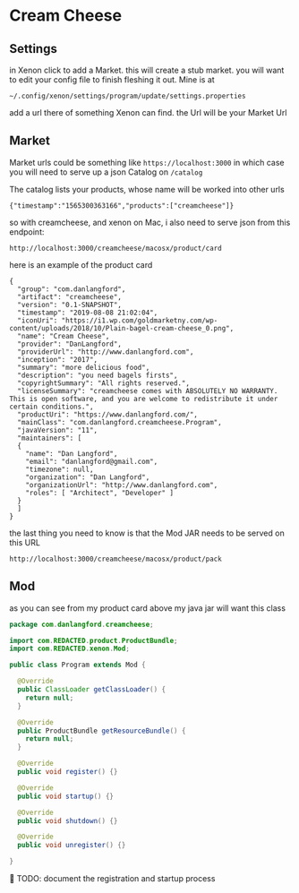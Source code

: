# Cream Cheese

## Settings

in Xenon click to add a Market. this will create a stub market. you will want to edit your config file to finish fleshing it out. Mine is at

```
~/.config/xenon/settings/program/update/settings.properties
```

add a url there of something Xenon can find. the Url will be your Market Url

## Market

Market urls could be something like `https://localhost:3000` in which case you will need to serve up a json Catalog on `/catalog`

The catalog lists your products, whose name will be worked into other urls
> 
```
{"timestamp":"1565300363166","products":["creamcheese"]}

```

so with creamcheese, and xenon on Mac, i also need to serve json from this endpoint:

```
http://localhost:3000/creamcheese/macosx/product/card
```

here is an example of the product card

```
{
  "group": "com.danlangford",
  "artifact": "creamcheese",
  "version": "0.1-SNAPSHOT",
  "timestamp": "2019-08-08 21:02:04",
  "iconUri": "https://i1.wp.com/goldmarketny.com/wp-content/uploads/2018/10/Plain-bagel-cream-cheese_0.png",
  "name": "Cream Cheese",
  "provider": "DanLangford",
  "providerUrl": "http://www.danlangford.com",
  "inception": "2017",
  "summary": "more delicious food",
  "description": "you need bagels firsts",
  "copyrightSummary": "All rights reserved.",
  "licenseSummary": "creamcheese comes with ABSOLUTELY NO WARRANTY. This is open software, and you are welcome to redistribute it under certain conditions.",
  "productUri": "https://www.danlangford.com/",
  "mainClass": "com.danlangford.creamcheese.Program",
  "javaVersion": "11",
  "maintainers": [
  {
    "name": "Dan Langford",
    "email": "danlangford@gmail.com",
    "timezone": null,
    "organization": "Dan Langford",
    "organizationUrl": "http://www.danlangford.com",
    "roles": [ "Architect", "Developer" ]
  }
  ]
}

```

the last thing you need to know is that the Mod JAR needs to be served on this URL

```
http://localhost:3000/creamcheese/macosx/product/pack
```

## Mod

as you can see from my product card above my java jar will want this class

```java
package com.danlangford.creamcheese;

import com.REDACTED.product.ProductBundle;
import com.REDACTED.xenon.Mod;

public class Program extends Mod {

  @Override
  public ClassLoader getClassLoader() {
    return null;
  }

  @Override
  public ProductBundle getResourceBundle() {
    return null;
  }

  @Override
  public void register() {}

  @Override
  public void startup() {}

  @Override
  public void shutdown() {}

  @Override
  public void unregister() {}

}
```

:memo: TODO: document the registration and startup process
